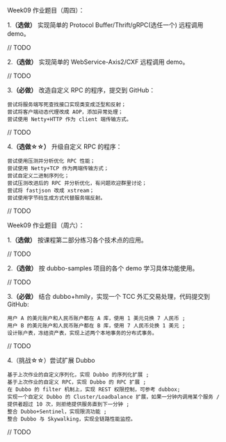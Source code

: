 Week09 作业题目（周四）：

1.**（选做）** 实现简单的 Protocol Buffer/Thrift/gRPC(选任一个) 远程调用 demo。

// TODO

2.**（选做）** 实现简单的 WebService-Axis2/CXF 远程调用 demo。

// TODO

3.**（必做）** 改造自定义 RPC 的程序，提交到 GitHub：

    尝试将服务端写死查找接口实现类变成泛型和反射；
    尝试将客户端动态代理改成 AOP，添加异常处理；
    尝试使用 Netty+HTTP 作为 client 端传输方式。

// TODO

4.**（选做☆☆）** 升级自定义 RPC 的程序：

    尝试使用压测并分析优化 RPC 性能；
    尝试使用 Netty+TCP 作为两端传输方式；
    尝试自定义二进制序列化；
    尝试压测改进后的 RPC 并分析优化，有问题欢迎群里讨论；
    尝试将 fastjson 改成 xstream；
    尝试使用字节码生成方式代替服务端反射。

// TODO

Week09 作业题目（周六）：

1.**（选做）** 按课程第二部分练习各个技术点的应用。

// TODO

2.**（选做）** 按 dubbo-samples 项目的各个 demo 学习具体功能使用。

// TODO

3.**（必做）** 结合 dubbo+hmily，实现一个 TCC 外汇交易处理，代码提交到 GitHub:

    用户 A 的美元账户和人民币账户都在 A 库，使用 1 美元兑换 7 人民币 ;
    用户 B 的美元账户和人民币账户都在 B 库，使用 7 人民币兑换 1 美元 ;
    设计账户表，冻结资产表，实现上述两个本地事务的分布式事务。

// TODO

4.（挑战☆☆）尝试扩展 Dubbo

    基于上次作业的自定义序列化，实现 Dubbo 的序列化扩展 ;
    基于上次作业的自定义 RPC，实现 Dubbo 的 RPC 扩展 ;
    在 Dubbo 的 filter 机制上，实现 REST 权限控制，可参考 dubbox;
    实现一个自定义 Dubbo 的 Cluster/Loadbalance 扩展，如果一分钟内调用某个服务 / 提供者超过 10 次，则拒绝提供服务直到下一分钟 ;
    整合 Dubbo+Sentinel，实现限流功能 ;
    整合 Dubbo 与 Skywalking，实现全链路性能监控。

// TODO
